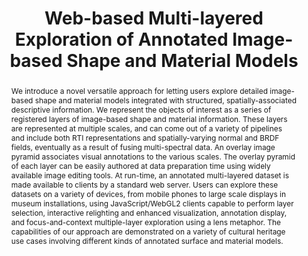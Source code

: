 ---
layout: publication
code: 2019-GCH-marlie
title: "Web-based Multi-layered Exploration of Annotated Image-based Shape and Material Models"
authors: Alberto Jaspe-Villanueva, Ruggero Pintus, Andrea Giachetti, and Enrico Gobbetti
year: 2019
type: Conference Paper
conference: Eurographics Workshop on Graphics and Cultural Heritage, GCH'19
awards: Best paper award
abstract: "We introduce a novel versatile approach for letting users explore detailed image-based shape and material models integrated with structured, spatially-associated descriptive information. We represent the objects of interest as a series of registered layers of image-based shape and material information. These layers are represented at multiple scales, and can come out of a variety of pipelines and include both RTI representations and spatially-varying normal and BRDF fields, eventually as a result of fusing multi-spectral data. An overlay image pyramid associates visual annotations to the various scales. The overlay pyramid of each layer can be easily authored at data preparation time using widely available image editing tools. At run-time, an annotated multi-layered dataset is made available to clients by a standard web server. Users can explore these datasets on a variety of devices, from mobile phones to large scale displays in museum installations, using JavaScript/WebGL2 clients capable to perform layer selection, interactive relighting and enhanced visualization, annotation display, and focus-and-context multiple-layer exploration using a lens metaphor. The capabilities of our approach are demonstrated on a variety of cultural heritage use cases involving different kinds of annotated surface and material models."
projects: 
 - RTI
 - Cultral Heritage
doi: 10.2312/gch.20191346
lab_website: http://vic.crs4.it/vic/cgi-bin/bib-page.cgi?id=%27Jaspe:2019:WME%27
youtube: iixPu3pNEbg
bibtex: "@inproceedings{Jaspe:2019:WME,\n
    author = {Alberto Jaspe-Villanueva and Ruggero Pintus and Andrea Giachetti and Enrico Gobbetti},\n
    title = {Web-based Multi-layered Exploration of Annotated Image-based Shape and Material Models},\n
    booktitle = {The 16th Eurographics Workshop on Graphics and Cultural Heritage},\n
    pages = {33--42},\n
    month = {November},\n
    year = {2019},\n
    doi = {10.2312/gch.20191346},\n
    note = {Best paper award},\n
    url = {http://vic.crs4.it/vic/cgi-bin/bib-page.cgi?id='Jaspe:2019:WME'},\n
}" 

---
